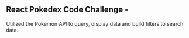 ## React Pokedex Code Challenge -

Utilized the Pokemon API to query, display data
and build filters to search data.
